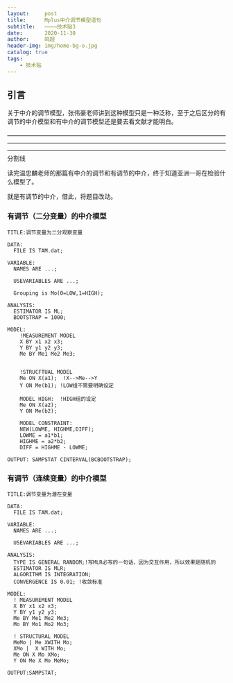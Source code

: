 ```yaml
---
layout:     post
title:      Mplus中介调节模型语句
subtitle:   ————技术贴3
date:       2020-11-30
author:     鸣超
header-img: img/home-bg-o.jpg
catalog: true
tags:
    - 技术贴
---
```

## 引言
关于中介的调节模型，张伟豪老师讲到这种模型只是一种泛称，至于之后区分的有调节的中介模型和有中介的调节模型还是要去看文献才能明白。

————————————————————————————————————————————————————————————————————————————————————————————————————————————分割线

读完温忠麟老师的那篇有中介的调节和有调节的中介，终于知道亚洲一哥在检验什么模型了。

就是有调节的中介，借此，将题目改动。

### 有调节（二分变量）的中介模型
```
TITLE:调节变量为二分观察变量

DATA:
  FILE IS TAM.dat;

VARIABLE:
  NAMES ARE ...;
  
  USEVARIABLES ARE ...;

  Grouping is Mo(0=LOW,1=HIGH);

ANALYSIS:
  ESTIMATOR IS ML;
  BOOTSTRAP = 1000;

MODEL:
    !MEASUREMENT MODEL
    X BY x1 x2 x3;
    Y BY y1 y2 y3;
    Me BY Me1 Me2 Me3;


    !STRUCFTUAL MODEL
    Me ON X(a1);  !X-->Me-->Y
    Y ON Me(b1); !LOW组不需要明确设定

    MODEL HIGH:  !HIGH组的设定
    Me ON X(a2); 
    Y ON Me(b2); 
    
    MODEL CONSTRAINT:
    NEW(LOWME, HIGHME,DIFF);
    LOWME = a1*b1;
    HIGHME = a2*b2;
    DIFF = HIGHME - LOWME;

OUTPUT: SAMPSTAT CINTERVAL(BCBOOTSTRAP);
```

### 有调节（连续变量）的中介模型
```
TITLE:调节变量为潜在变量

DATA:
  FILE IS TAM.dat;

VARIABLE:
  NAMES ARE ...;
  
  USEVARIABLES ARE ...;

ANALYSIS:
  TYPE IS GENERAL RANDOM;!写MLR必写的一句话，因为交互作用，所以效果是随机的
  ESTIMATOR IS MLR;
  ALGORITHM IS INTEGRATION;
  CONVERGENCE IS 0.01; !收敛标准

MODEL:
  ! MEASUREMENT MODEL
  X BY x1 x2 x3;
  Y BY y1 y2 y3;
  Me BY Me1 Me2 Me3;
  Mo BY Mo1 Mo2 Mo3;

  ! STRUCTURAL MODEL 
  MeMo | Me XWITH Mo;
  XMo |  X WITH Mo;
  Me ON X Mo XMo;
  Y ON Me X Mo MeMo;

OUTPUT:SAMPSTAT;
```
